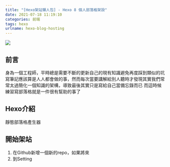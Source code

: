 ```yaml
---
title: "[Hexo架站懶人包] - Hexo 8 個人部落格架設"
date: 2021-07-18 11:19:10
categories: 前端
tags: hexo
urlname: hexo-blog-hosting
---
```



![](hexo_github.png)

## 前言

身為一個工程師，平時總是需要不斷的更新自己的現有知識避免再度踩到類似的坑
寫筆記應該算是人人都會做的事，然而每次當要講解給別人聽時才發現其實我們常常太過簡化一個知識的架構，導致最後其實只是寫給自己當備忘錄而已
而這時候練習寫部落格就是一件很有幫助的事了
<!--more-->

## Hexo介紹

靜態部落格產生器

## 開始架站

1. 在Github新增一個新的repo，如果將來
2. 到Setting
